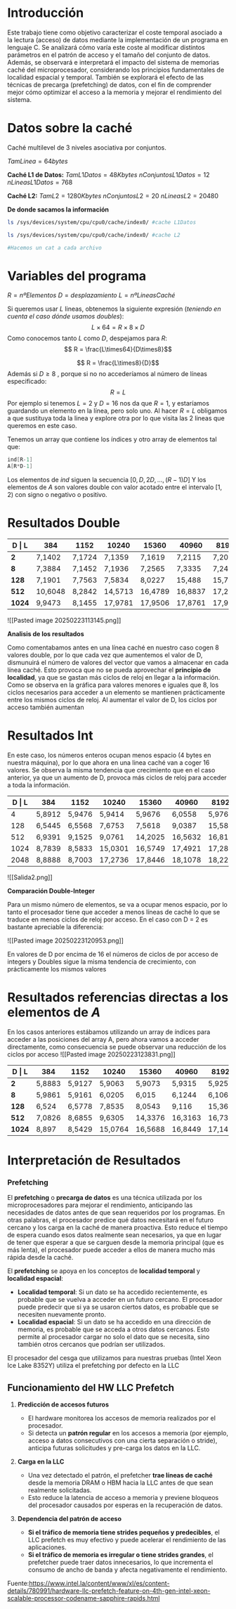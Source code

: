 # Introducción
Este trabajo tiene como objetivo caracterizar el coste temporal asociado a la lectura (acceso) de datos mediante la implementación de un programa en lenguaje C. Se analizará cómo varía este coste al modificar distintos parámetros en el patrón de acceso y el tamaño del conjunto de datos. Además, se observará e interpretará el impacto del sistema de memorias caché del microprocesador, considerando los principios fundamentales de localidad espacial y temporal. También se explorará el efecto de las técnicas de precarga (prefetching) de datos, con el fin de comprender mejor cómo optimizar el acceso a la memoria y mejorar el rendimiento del sistema.

# Datos sobre la caché
Caché multilevel de 3 niveles asociativa por conjuntos.

$TamLinea = 64 bytes$

**Caché L1 de Datos:**
$TamL1Datos = 48 Kbytes$
$nConjuntosL1Datos = 12$
$nLineasL1Datos = 768$ 

**Caché L2:**
$TamL2 = 1280 Kbytes$
$nConjuntosL2 = 20$
$nLineasL2 = 20480$ 

**De donde sacamos la información**
``` Bash
ls /sys/devices/system/cpu/cpu0/cache/index0/ #cache L1Datos

ls /sys/devices/system/cpu/cpu0/cache/index0/ #cache L2

#Hacemos un cat a cada archivo
```


# Variables del programa
$R = nºElementos$ 
$D = desplazamiento$
$L = nºLineasCaché$

Si queremos usar $L$ lineas, obtenemos la siguiente expresión (*teniendo en cuenta el caso dónde usamos doubles*):
$$ L \times 64 = R \times 8 \times D$$
Como conocemos tanto $L$ como $D$, despejamos para $R$:
$$ R = \frac{L\times64}{D\times8}$$

$$ R = \frac{L\times8}{D}$$
Además si $D \geq 8$ , porque si no no accederíamos al número de líneas especificado: 
$$R = L$$
Por ejemplo si tenemos $L=2$ y $D=16$ nos da que $R=1$, y estaríamos guardando un elemento en la línea, pero solo uno. Al hacer $R=L$ obligamos a que sustituya toda la linea y explore otra por lo que visita las 2 lineas que queremos en este caso.

Tenemos un array que contiene los índices y otro array de elementos tal que:
```C
ind[R-1]
A[R*D-1]
```

Los elementos de $ind$ siguen la secuencia $[0, D, 2D,...,(R-1)D]$
Y los elementos de $A$ son valores double con valor acotado entre el intervalo $[1,2)$ con signo o negativo o positivo.

# Resultados Double

| **D   \|   L** | 384     | 1152   | 10240   | 15360   | 40960   | 81920   | 163840  |
| -------------- | ------- | ------ | ------- | ------- | ------- | ------- | ------- |
| **2**          | 7,1402  | 7,1724 | 7,1359  | 7,1619  | 7,2115  | 7,2024  | 7,1758  |
| **8**          | 7,3884  | 7,1452 | 7,1936  | 7,2565  | 7,3335  | 7,2445  | 7,2365  |
| **128**        | 7,1901  | 7,7563 | 7,5834  | 8,0227  | 15,488  | 15,7873 | 16,0443 |
| **512**        | 10,6048 | 8,2842 | 14,5713 | 16,4789 | 16,8837 | 17,2648 | 17,0103 |
| **1024**       | 9,9473  | 8,1455 | 17,9781 | 17,9506 | 17,8761 | 17,9533 | 17,9259 |

![[Pasted image 20250223113145.png]]

**Analisis de los resultados**

Como comentabamos antes en una línea caché en nuestro caso cogen 8 valores double, por lo que cada vez que aumentemos el valor de D, dismunuirá el número de valores del vector que vamos a almacenar en cada línea caché. Esto provoca que no se pueda aprovechar el **principio de localidad**, ya que se gastan más ciclos de reloj en llegar a la información. Como se observa en la gráfica para valores menores e iguales que 8, los ciclos necesarios para acceder a un elemento se mantienen prácticamente entre los mismos ciclos de reloj. Al aumentar el valor de D, los ciclos por acceso también aumentan
# Resultados Int

En este caso, los números enteros ocupan menos espacio (4 bytes en nuestra máquina), por lo que ahora en una linea caché van a coger 16 valores. Se observa la misma tendencia que crecimiento que en el caso anterior, ya que un aumento de D, provoca más ciclos de reloj para acceder a toda la información. 

| D   \|    L | 384    | 1152   | 10240   | 15360   | 40960   | 81920   | 163840  |
| ----------- | ------ | ------ | ------- | ------- | ------- | ------- | ------- |
| 4           | 5,8912 | 5,9476 | 5,9414  | 5,9676  | 6,0558  | 5,9766  | 5,9764  |
| 128         | 6,5445 | 6,5568 | 7,6753  | 7,5618  | 9,0387  | 15,5896 | 16,9441 |
| 512         | 6,9391 | 9,1525 | 9,0761  | 14,2025 | 16,5632 | 16,8165 | 16,8279 |
| 1024        | 8,7839 | 8,5833 | 15,0301 | 16,5749 | 17,4921 | 17,2882 | 17,4355 |
| 2048        | 8,8888 | 8,7003 | 17,2736 | 17,8446 | 18,1078 | 18,2216 | 18,204  |
![[Salida2.png]]


**Comparación Double-Integer**

Para un mismo número de elementos, se va a ocupar menos espacio, por lo tanto el procesador tiene que acceder a menos líneas de caché lo que se traduce en menos ciclos de reloj por acceso. En el caso con D = 2 es bastante apreciable la diferencia:

![[Pasted image 20250223120953.png]]


En valores de D por encima de 16 el números de ciclos de por acceso de integers y Doubles sigue la misma tendencia de crecimiento, con prácticamente los mismos valores
# Resultados referencias directas a los elementos de $A$

En los casos anteriores estábamos utilizando un array de índices para acceder a las posiciones del array A, pero ahora vamos a acceder directamente, como consecuencia se puede observar una reducción de los ciclos por acceso
![[Pasted image 20250223123831.png]]

| **D   \|    L** | 384    | 1152   | 10240   | 15360   | 40960   | 81920   | 163840  |
| --------------- | ------ | ------ | ------- | ------- | ------- | ------- | ------- |
| **2**           | 5,8883 | 5,9127 | 5,9063  | 5,9073  | 5,9315  | 5,9253  | 5,9212  |
| **8**           | 5,9861 | 5,9161 | 6,0205  | 6,015   | 6,1244  | 6,1068  | 6,0654  |
| **128**         | 6,524  | 6,5778 | 7,8535  | 8,0543  | 9,116   | 15,3613 | 16,834  |
| **512**         | 7,0826 | 8,6855 | 9,6305  | 14,3376 | 16,3163 | 16,7335 | 16,829  |
| **1024**        | 8,897  | 8,5429 | 15,0764 | 16,5688 | 16,8449 | 17,1431 | 17,2188 |
# Interpretación de Resultados
### Prefetching
El **prefetching** o **precarga de datos** es una técnica utilizada por los microprocesadores para mejorar el rendimiento, anticipando las necesidades de datos antes de que sean requeridos por los programas. En otras palabras, el procesador predice qué datos necesitará en el futuro cercano y los carga en la caché de manera proactiva. Esto reduce el tiempo de espera cuando esos datos realmente sean necesarios, ya que en lugar de tener que esperar a que se carguen desde la memoria principal (que es más lenta), el procesador puede acceder a ellos de manera mucho más rápida desde la caché.

El **prefetching** se apoya en los conceptos de **localidad temporal** y **localidad espacial**:
- **Localidad temporal**: Si un dato se ha accedido recientemente, es probable que se vuelva a acceder en un futuro cercano. El procesador puede predecir que si ya se usaron ciertos datos, es probable que se necesiten nuevamente pronto.
- **Localidad espacial**: Si un dato se ha accedido en una dirección de memoria, es probable que se acceda a otros datos cercanos. Esto permite al procesador cargar no solo el dato que se necesita, sino también otros cercanos que podrían ser utilizados.

El procesador del cesga que utilizamos para nuestras pruebas (Intel Xeon Ice Lake
8352Y) utiliza el prefetching por defecto en la LLC

## **Funcionamiento del HW LLC Prefetch**

1. **Predicción de accesos futuros**
    
    - El hardware monitorea los accesos de memoria realizados por el procesador.
    - Si detecta un **patrón regular** en los accesos a memoria (por ejemplo, acceso a datos consecutivos con una cierta separación o stride), anticipa futuras solicitudes y pre-carga los datos en la LLC.
2. **Carga en la LLC**
    
    - Una vez detectado el patrón, el prefetcher **trae líneas de caché** desde la memoria DRAM o HBM hacia la LLC antes de que sean realmente solicitadas.
    - Esto reduce la latencia de acceso a memoria y previene bloqueos del procesador causados por esperas en la recuperación de datos.
3. **Dependencia del patrón de acceso**
    
    - **Si el tráfico de memoria tiene strides pequeños y predecibles**, el LLC prefetch es muy efectivo y puede acelerar el rendimiento de las aplicaciones.
    - **Si el tráfico de memoria es irregular o tiene strides grandes**, el prefetcher puede traer datos innecesarios, lo que incrementa el consumo de ancho de banda y afecta negativamente el rendimiento.

Fuente:https://www.intel.la/content/www/xl/es/content-details/780991/hardware-llc-prefetch-feature-on-4th-gen-intel-xeon-scalable-processor-codename-sapphire-rapids.html



